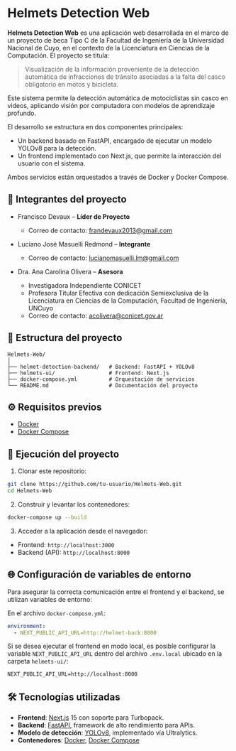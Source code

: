# Helmets Detection Web

**Helmets Detection Web** es una aplicación web desarrollada en el marco de un proyecto de beca Tipo C de la Facultad de Ingeniería de la Universidad Nacional de Cuyo, en el contexto de la Licenciatura en Ciencias de la Computación. El proyecto se titula:

> Visualización de la información proveniente de la detección automática de infracciones de tránsito asociadas a la falta del casco obligatorio en motos y bicicleta.

Este sistema permite la detección automática de motociclistas sin casco en videos, aplicando visión por computadora con modelos de aprendizaje profundo.

El desarrollo se estructura en dos componentes principales:
- Un backend basado en FastAPI, encargado de ejecutar un modelo YOLOv8 para la detección.
- Un frontend implementado con Next.js, que permite la interacción del usuario con el sistema.

Ambos servicios están orquestados a través de Docker y Docker Compose.

## 👥 Integrantes del proyecto

- Francisco Devaux – **Líder de Proyecto**
  - Correo de contacto: frandevaux2013@gmail.com
    
- Luciano José Masuelli Redmond – **Integrante**
  - Correo de contacto: lucianomasuelli.lm@gmail.com
    
- Dra. Ana Carolina Olivera – **Asesora**
  - Investigadora Independiente CONICET
  - Profesora Titular Efectiva con dedicación Semiexclusiva de la Licenciatura en Ciencias de la Computación, Facultad de Ingeniería, UNCuyo
  - Correo de contacto: acolivera@conicet.gov.ar

## 📁 Estructura del proyecto

```
Helmets-Web/
│
├── helmet-detection-backend/   # Backend: FastAPI + YOLOv8
├── helmets-ui/                 # Frontend: Next.js
├── docker-compose.yml          # Orquestación de servicios
└── README.md                   # Documentación del proyecto
```

## ⚙️ Requisitos previos

- [Docker](https://www.docker.com/)
- [Docker Compose](https://docs.docker.com/compose/)

## 🚀 Ejecución del proyecto

1. Clonar este repositorio:

```bash
git clone https://github.com/tu-usuario/Helmets-Web.git
cd Helmets-Web
```

2. Construir y levantar los contenedores:

```bash
docker-compose up --build
```

3. Acceder a la aplicación desde el navegador:

- Frontend: `http://localhost:3000`
- Backend (API): `http://localhost:8000`

## 🌐 Configuración de variables de entorno

Para asegurar la correcta comunicación entre el frontend y el backend, se utilizan variables de entorno:

En el archivo `docker-compose.yml`:

```yaml
environment:
  - NEXT_PUBLIC_API_URL=http://helmet-back:8000
```

Si se desea ejecutar el frontend en modo local, es posible configurar la variable `NEXT_PUBLIC_API_URL` dentro del archivo `.env.local` ubicado en la carpeta `helmets-ui/`:

```env
NEXT_PUBLIC_API_URL=http://localhost:8000
```


## 🛠 Tecnologías utilizadas

- **Frontend**: [Next.js](https://nextjs.org/) 15 con soporte para Turbopack.
- **Backend**: [FastAPI](https://fastapi.tiangolo.com/), framework de alto rendimiento para APIs.
- **Modelo de detección**: [YOLOv8](https://docs.ultralytics.com/), implementado vía Ultralytics.
- **Contenedores**: [Docker](https://www.docker.com/), [Docker Compose](https://docs.docker.com/compose/)


